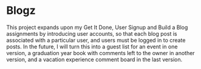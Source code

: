 # Blogz
This project expands upon my Get It Done, User Signup and Build a Blog assignments by introducing user accounts, so that each blog post is associated with a particular user, and users must be logged in to create posts. In the future, I will turn this into a guest list for an event in one version, a graduation year book with comments left to the owner in another version, and a vacation experience comment board in the last version.
